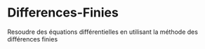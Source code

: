 # Differences-Finies
Resoudre des équations différentielles en utilisant la méthode des différences finies
